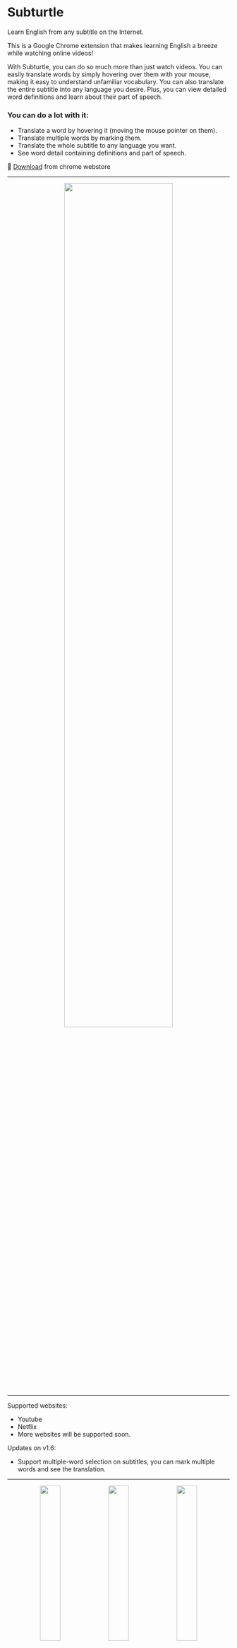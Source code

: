 # Subturtle 
Learn English from any subtitle on the Internet.

This is a Google Chrome extension that makes learning English a breeze while watching online videos!

With Subturtle, you can do so much more than just watch videos. You can easily translate words by simply hovering over them with your mouse, making it easy to understand unfamiliar vocabulary. You can also translate the entire subtitle into any language you desire. Plus, you can view detailed word definitions and learn about their part of speech.

### You can do a lot with it:
- Translate a word by hovering it (moving the mouse pointer on them).
- Translate multiple words by marking them.
- Translate the whole subtitle to any language you want.
- See word detail containing definitions and part of speech.

🎁 [Download](https://chrome.google.com/webstore/detail/subturtle/gaplicnpaiidofkoeonioomcnadoofkf) from chrome webstore

---

<p align="center">
<img src="https://github.com/navidshad/learn-by-subtitle/blob/main/misc/media-kit/Frame%202.png" width="70%"/>
</p>

---

Supported websites:
- Youtube
- Netflix
- More websites will be supported soon.

Updates on v1.6:
- Support multiple-word selection on subtitles, you can mark multiple words and see the translation.

---

<p align="center">
<img src="https://github.com/navidshad/learn-by-subtitle/blob/main/misc/media-kit/Word%20detail%201.png" width="30%" />
<img src="https://github.com/navidshad/learn-by-subtitle/blob/main/misc/media-kit/Word%20detail%202.png" width="30%" />
<img src="https://github.com/navidshad/learn-by-subtitle/blob/main/misc/media-kit/Word%20detail%203.png" width="30%" />
</p>
